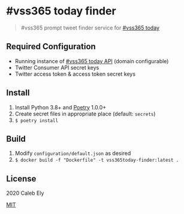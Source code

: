 # #vss365 today finder

> #vss365 prompt tweet finder service for [#vss365 today](https://vss365today.com/)

## Required Configuration

- Running instance of [#vss365 today API](https://github.com/le717/vss365today-api/) (domain configurable)
- Twitter Consumer API secret keys
- Twitter access token & access token secret keys

## Install

1. Install Python 3.8+ and [Poetry](https://python-poetry.org/) 1.0.0+
1. Create secret files in appropriate place (default: `secrets`)
1. `$ poetry install`

## Build

1. Modify `configuration/default.json` as desired
1. `$ docker build -f "Dockerfile" -t vss365today-finder:latest .`

## License

2020 Caleb Ely

[MIT](LICENSE)
